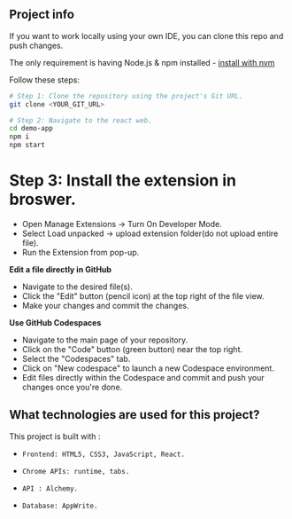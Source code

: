 ## Project info

If you want to work locally using your own IDE, you can clone this repo and push changes.

The only requirement is having Node.js & npm installed - [install with nvm](https://github.com/nvm-sh/nvm#installing-and-updating)

Follow these steps:

```sh
# Step 1: Clone the repository using the project's Git URL.
git clone <YOUR_GIT_URL>

# Step 2: Navigate to the react web.
cd demo-app
npm i
npm start
```

# Step 3: Install the extension in broswer.
 - Open Manage Extensions -> Turn On Developer Mode.
 - Select Load unpacked -> upload extension folder(do not upload entire file).
 - Run the Extension from pop-up.


**Edit a file directly in GitHub**

- Navigate to the desired file(s).
- Click the "Edit" button (pencil icon) at the top right of the file view.
- Make your changes and commit the changes.

**Use GitHub Codespaces**

- Navigate to the main page of your repository.
- Click on the "Code" button (green button) near the top right.
- Select the "Codespaces" tab.
- Click on "New codespace" to launch a new Codespace environment.
- Edit files directly within the Codespace and commit and push your changes once you're done.

## What technologies are used for this project?

This project is built with :
-     Frontend: HTML5, CSS3, JavaScript, React.
-     Chrome APIs: runtime, tabs.
-     API : Alchemy.
-     Database: AppWrite.
